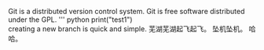 Git is a distributed version control system.
Git is free software distributed under the GPL.
''' python
print("test1")  
creating a new branch is quick and simple.
芜湖芜湖起飞起飞。
坠机坠机。
哈哈。